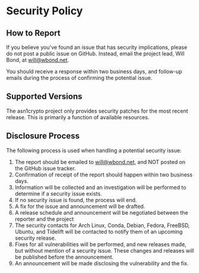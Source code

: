 # Security Policy

## How to Report

If you believe you've found an issue that has security implications, please do
not post a public issue on GitHub. Instead, email the project lead, Will Bond,
at will@wbond.net.

You should receive a response within two business days, and follow-up emails
during the process of confirming the potential issue.

## Supported Versions

The asn1crypto project only provides security patches for the most recent
release. This is primarily a function of available resources.

## Disclosure Process

The following process is used when handling a potential security issue:

 1. The report should be emailed to will@wbond.net, and NOT posted on the
    GitHub issue tracker.
 2. Confirmation of receipt of the report should happen within two business
    days.
 3. Information will be collected and an investigation will be performed to
    determine if a security issue exists.
 4. If no security issue is found, the process will end.
 5. A fix for the issue and announcement will be drafted.
 6. A release schedule and announcement will be negotiated between the
    reporter and the project
 7. The security contacts for Arch Linux, Conda, Debian, Fedora, FreeBSD, 
    Ubuntu, and Tidelift will be contacted to notify them of an upcoming
    security release.
 8. Fixes for all vulnerabilities will be performed, and new releases made,
    but without mention of a security issue. These changes and releases will
    be published before the announcement.
 9. An announcement will be made disclosing the vulnerability and the fix.

